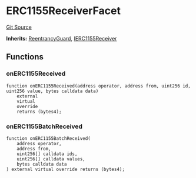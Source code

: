 # ERC1155ReceiverFacet
[Git Source](https://github.com/KlimaDAO/klimadao-solidity/blob/d2235caa445c673ffcb1a4a1d8c97c8c3cba5198/src/infinity/facets/ERC1155ReceiverFacet.sol)

**Inherits:**
[ReentrancyGuard](/src/infinity/ReentrancyGuard.sol/abstract.ReentrancyGuard.md), [IERC1155Receiver](/src/infinity/interfaces/IERC1155Receiver.sol/interface.IERC1155Receiver.md)


## Functions
### onERC1155Received


```solidity
function onERC1155Received(address operator, address from, uint256 id, uint256 value, bytes calldata data)
    external
    virtual
    override
    returns (bytes4);
```

### onERC1155BatchReceived


```solidity
function onERC1155BatchReceived(
    address operator,
    address from,
    uint256[] calldata ids,
    uint256[] calldata values,
    bytes calldata data
) external virtual override returns (bytes4);
```

